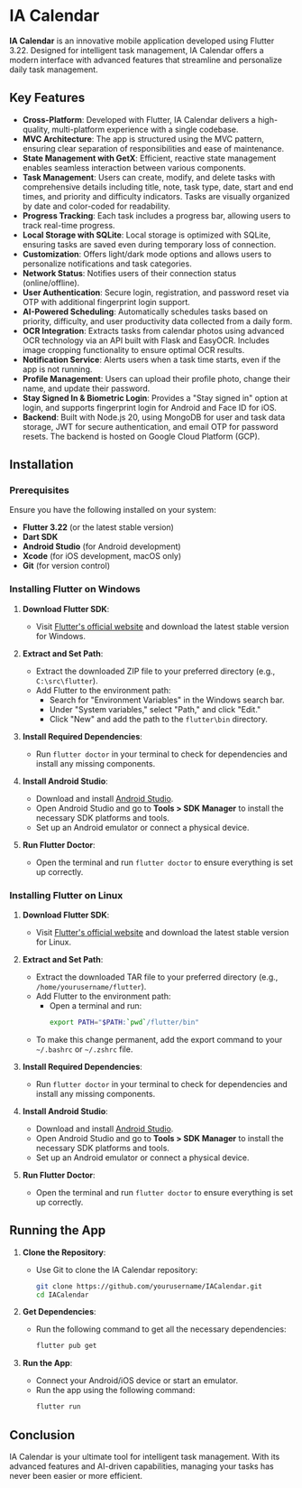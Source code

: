 # IA Calendar

**IA Calendar** is an innovative mobile application developed using Flutter 3.22. Designed for intelligent task management, IA Calendar offers a modern interface with advanced features that streamline and personalize daily task management.

## Key Features

- **Cross-Platform**: Developed with Flutter, IA Calendar delivers a high-quality, multi-platform experience with a single codebase.
- **MVC Architecture**: The app is structured using the MVC pattern, ensuring clear separation of responsibilities and ease of maintenance.
- **State Management with GetX**: Efficient, reactive state management enables seamless interaction between various components.
- **Task Management**: Users can create, modify, and delete tasks with comprehensive details including title, note, task type, date, start and end times, and priority and difficulty indicators. Tasks are visually organized by date and color-coded for readability.
- **Progress Tracking**: Each task includes a progress bar, allowing users to track real-time progress.
- **Local Storage with SQLite**: Local storage is optimized with SQLite, ensuring tasks are saved even during temporary loss of connection.
- **Customization**: Offers light/dark mode options and allows users to personalize notifications and task categories.
- **Network Status**: Notifies users of their connection status (online/offline).
- **User Authentication**: Secure login, registration, and password reset via OTP with additional fingerprint login support.
- **AI-Powered Scheduling**: Automatically schedules tasks based on priority, difficulty, and user productivity data collected from a daily form.
- **OCR Integration**: Extracts tasks from calendar photos using advanced OCR technology via an API built with Flask and EasyOCR. Includes image cropping functionality to ensure optimal OCR results.
- **Notification Service**: Alerts users when a task time starts, even if the app is not running.
- **Profile Management**: Users can upload their profile photo, change their name, and update their password.
- **Stay Signed In & Biometric Login**: Provides a "Stay signed in" option at login, and supports fingerprint login for Android and Face ID for iOS.
- **Backend**: Built with Node.js 20, using MongoDB for user and task data storage, JWT for secure authentication, and email OTP for password resets. The backend is hosted on Google Cloud Platform (GCP).

## Installation

### Prerequisites

Ensure you have the following installed on your system:

- **Flutter 3.22** (or the latest stable version)
- **Dart SDK**
- **Android Studio** (for Android development)
- **Xcode** (for iOS development, macOS only)
- **Git** (for version control)

### Installing Flutter on Windows

1. **Download Flutter SDK**: 
   - Visit [Flutter's official website](https://flutter.dev) and download the latest stable version for Windows.
   
2. **Extract and Set Path**:
   - Extract the downloaded ZIP file to your preferred directory (e.g., `C:\src\flutter`).
   - Add Flutter to the environment path:
     - Search for "Environment Variables" in the Windows search bar.
     - Under "System variables," select "Path," and click "Edit."
     - Click "New" and add the path to the `flutter\bin` directory.

3. **Install Required Dependencies**:
   - Run `flutter doctor` in your terminal to check for dependencies and install any missing components.

4. **Install Android Studio**:
   - Download and install [Android Studio](https://developer.android.com/studio).
   - Open Android Studio and go to **Tools > SDK Manager** to install the necessary SDK platforms and tools.
   - Set up an Android emulator or connect a physical device.

5. **Run Flutter Doctor**:
   - Open the terminal and run `flutter doctor` to ensure everything is set up correctly.

### Installing Flutter on Linux

1. **Download Flutter SDK**:
   - Visit [Flutter's official website](https://flutter.dev) and download the latest stable version for Linux.

2. **Extract and Set Path**:
   - Extract the downloaded TAR file to your preferred directory (e.g., `/home/yourusername/flutter`).
   - Add Flutter to the environment path:
     - Open a terminal and run:
       ```bash
       export PATH="$PATH:`pwd`/flutter/bin"
       ```
   - To make this change permanent, add the export command to your `~/.bashrc` or `~/.zshrc` file.

3. **Install Required Dependencies**:
   - Run `flutter doctor` in your terminal to check for dependencies and install any missing components.

4. **Install Android Studio**:
   - Download and install [Android Studio](https://developer.android.com/studio).
   - Open Android Studio and go to **Tools > SDK Manager** to install the necessary SDK platforms and tools.
   - Set up an Android emulator or connect a physical device.

5. **Run Flutter Doctor**:
   - Open the terminal and run `flutter doctor` to ensure everything is set up correctly.

## Running the App

1. **Clone the Repository**:
   - Use Git to clone the IA Calendar repository:
     ```bash
     git clone https://github.com/yourusername/IACalendar.git
     cd IACalendar
     ```

2. **Get Dependencies**:
   - Run the following command to get all the necessary dependencies:
     ```bash
     flutter pub get
     ```

3. **Run the App**:
   - Connect your Android/iOS device or start an emulator.
   - Run the app using the following command:
     ```bash
     flutter run
     ```

## Conclusion

IA Calendar is your ultimate tool for intelligent task management. With its advanced features and AI-driven capabilities, managing your tasks has never been easier or more efficient.
